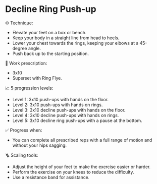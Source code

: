 # Decline Ring Push-up

⚙️ Technique:

- Elevate your feet on a box or bench.
- Keep your body in a straight line from head to heels.
- Lower your chest towards the rings, keeping your elbows at a 45-degree angle.
- Push back up to the starting position.

🎯 Work prescription:

- 3x10
- Superset with Ring Flye.

📈 5 progression levels:

- Level 1: 3x10 push-ups with hands on the floor.
- Level 2: 3x10 push-ups with hands on rings.
- Level 3: 3x10 decline push-ups with hands on the floor.
- Level 4: 3x10 decline push-ups with hands on rings.
- Level 5: 3x10 decline ring push-ups with a pause at the bottom.

✅ Progress when:

- You can complete all prescribed reps with a full range of motion and without your hips sagging.

🪜 Scaling tools:

- Adjust the height of your feet to make the exercise easier or harder.
- Perform the exercise on your knees to reduce the difficulty.
- Use a resistance band for assistance.
